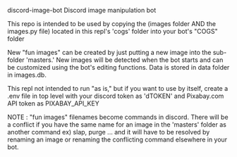 discord-image-bot
Discord image manipulation bot

This repo is intended to be used by copying the (images folder AND the images.py file) located in this repl's 'cogs' folder into your bot's "COGS" folder

New "fun images" can be created by just putting a new image into the sub-folder 'masters.' New images will be detected when the bot starts and can be customized using the bot's editing functions. Data is stored in data folder in images.db.

This repl not intended to run "as is," but if you want to use by itself, create a .env file in top level with your discord token as 'dTOKEN' and Pixabay.com API token as PIXABAY_API_KEY

NOTE : "fun images" filenames become commands in discord. There will be a conflict if you have the same name for an image in the 'masters' folder as another command ex) slap, purge ... and it will have to be resolved by renaming an image or renaming the conflicting command elsewhere in your bot.